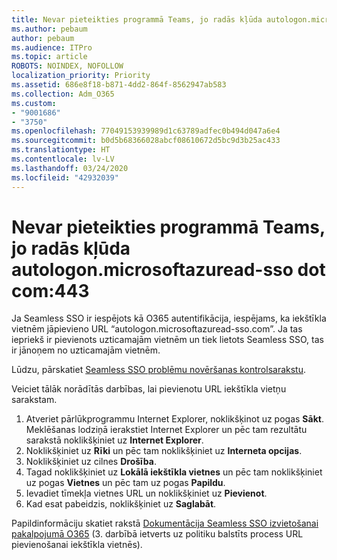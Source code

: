```yaml
---
title: Nevar pieteikties programmā Teams, jo radās kļūda autologon.microsoftazuread-sso.com:443
ms.author: pebaum
author: pebaum
ms.audience: ITPro
ms.topic: article
ROBOTS: NOINDEX, NOFOLLOW
localization_priority: Priority
ms.assetid: 686e8f18-b871-4dd2-864f-8562947ab583
ms.collection: Adm_O365
ms.custom:
- "9001686"
- "3750"
ms.openlocfilehash: 77049153939989d1c63789adfec0b494d047a6e4
ms.sourcegitcommit: b0d5b68366028abcf08610672d5bc9d3b25ac433
ms.translationtype: HT
ms.contentlocale: lv-LV
ms.lasthandoff: 03/24/2020
ms.locfileid: "42932039"
---
```

# <a name="unable-to-log-into-teams-due-to-error-autologonmicrosoftazuread-sso-dot-com443"></a>Nevar pieteikties programmā Teams, jo radās kļūda autologon.microsoftazuread-sso dot com:443

Ja Seamless SSO ir iespējots kā O365 autentifikācija, iespējams, ka iekštīkla vietnēm jāpievieno URL “autologon.microsoftazuread-sso.com”.  Ja tas iepriekš ir pievienots uzticamajām vietnēm un tiek lietots Seamless SSO, tas ir jānoņem no uzticamajām vietnēm.

Lūdzu, pārskatiet [Seamless SSO problēmu novēršanas kontrolsarakstu](https://docs.microsoft.com/azure/active-directory/hybrid/tshoot-connect-sso#troubleshooting-checklist).

Veiciet tālāk norādītās darbības, lai pievienotu URL iekštīkla vietņu sarakstam.

1. Atveriet pārlūkprogrammu Internet Explorer, noklikšķinot uz pogas **Sākt**. Meklēšanas lodziņā ierakstiet Internet Explorer un pēc tam rezultātu sarakstā noklikšķiniet uz **Internet Explorer**.
2. Noklikšķiniet uz **Rīki** un pēc tam noklikšķiniet uz **Interneta opcijas**.
3. Noklikšķiniet uz cilnes **Drošība**.
4. Tagad noklikšķiniet uz **Lokālā iekštīkla vietnes** un pēc tam noklikšķiniet uz pogas **Vietnes** un pēc tam uz pogas **Papildu**.
5. Ievadiet tīmekļa vietnes URL un noklikšķiniet uz **Pievienot**.
6. Kad esat pabeidzis, noklikšķiniet uz **Saglabāt**.

Papildinformāciju skatiet rakstā [Dokumentācija Seamless SSO izvietošanai pakalpojumā O365](https://docs.microsoft.com/azure/active-directory/hybrid/how-to-connect-sso-quick-start) (3. darbībā ietverts uz politiku balstīts process URL pievienošanai iekštīkla vietnēs).
